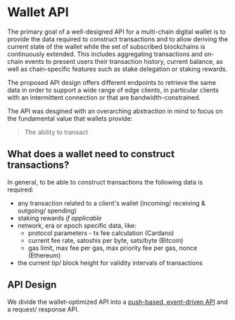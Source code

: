 # Wallet API

The primary goal of a well-designed API for a multi-chain digital wallet is to provide the data required to construct transactions and to allow deriving the current state of the wallet while the set of subscribed blockchains is continuously extended. This includes aggregating transactions and on-chain events to present users their transaction history, current balance, as well as chain-specific features such as stake delegation or staking rewards.

The proposed API design offers different endpoints to retrieve the same data in order to support a wide range of edge clients,
in particular clients with an intermittent connection or that are bandwidth-constrained.

The API was desgined with an overarching abstraction in mind to focus on the fundamental value that wallets provide:

> The ability to transact

## What does a wallet need to construct transactions?

In general, to be able to construct transactions the following data is required:

- any transaction related to a client's wallet (incoming/ receiving & outgoing/ spending)
- staking rewards _if applicable_
- network, era or epoch specific data, like:
  - protocol parameters - tx fee calculation (Cardano)
  - current fee rate, satoshis per byte, sats/byte (Bitcoin)
  - gas limit, max fee per gas, max priority fee per gas, nonce (Ethereum)
- the current tip/ block height for validity intervals of transactions

## API Design

We divide the wallet-optimized API into a [push-based, event-driven API](./docs/01-Stream-api.md) and a request/ response API.
